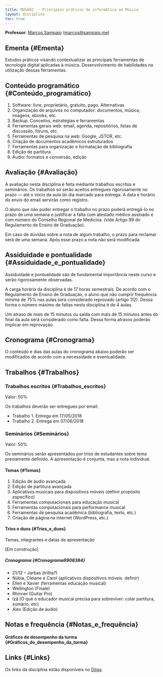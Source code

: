 ```yaml
---
title: MUSA92 -- Princípios práticos de informática em Música
layout: disciplina
toc: true
---
```


**Professor**: [Marcos Sampaio](http://genosmus.com/pessoas/marcos-sampaio) (marcos@sampaio.me)

## Ementa {#Ementa}

Estudos práticos visando contextualizar as principais ferramentas de tecnologia digital aplicadas à música. Desenvolvimento de habilidades na utilização dessas ferramentas.

## Conteúdo programático {#Conteúdo_programático}

  1. Software: livre, proprietário, gratuito, pago. Alternativas
  2. Organização de arquivos no computador: documentos, música, imagens, ebooks, etc.
  3. Backup. Conceitos, estratégias e ferramentas
  4. Ferramentas gerais web: email, agenda, repositórios, listas de discussão, fóruns, etc.
  5. Ferramentas de pesquisa na web: Google, JSTOR, etc.
  6. Criação de documentos acadêmicos estruturados
  7. Ferramentas para organização e formatação de bibliografia
  8. Edição de partitura
  9. Áudio: formatos e conversão, edição

## Avaliação {#Avaliação}

A avaliação nesta disciplina é feita mediante trabalhos escritos e seminários. Os trabalhos só serão aceitos entregues rigorosamente no prazo — até o início da aula do dia marcado para entrega. A data e horário do envio do email servirão como registro.

O aluno que não puder entregar o trabalho no prazo poderá entregá-lo no prazo de uma semana e justificar a falta com atestado médico assinado e com número do Conselho Regional de Medicina. (vide Artigo 99 do Regulamento de Ensino de Graduação).

Em caso de dúvidas sobre a nota de algum trabalho, o prazo para reclamar será de uma semana. Após esse prazo a nota não será modificada.

## Assiduidade e pontualidade {#Assiduidade_e_pontualidade}

Assiduidade e pontualidade são de fundamental importância neste curso e serão rigorosamente observadas.

A carga horária da disciplina é de 17 horas semestrais. De acordo com o Regulamento de Ensino de Graduação, o aluno que não cumprir frequência mínima de 75% nas aulas será considerado reprovado (artigo 112). Dessa forma o número máximo de faltas nesta disciplina é de 4 aulas.

Um atraso de mais de 15 minutos ou saída com mais de 15 minutos antes do final da aula será considerado como falta. Dessa forma atrasos poderão implicar em reprovação.

## Cronograma {#Cronograma}

O conteúdo e dias das aulas do cronograma abaixo poderão ser modificados de acordo com a necessidade e eventualidade.



## Trabalhos {#Trabalhos}

### Trabalhos escritos {#Trabalhos_escritos}

Valor: 50%

Os trabalhos deverão ser entregues por email.
  
<!-- Trabalho 1: https://form.jotformz.com/80873765884677 -->


  
<!-- Trabalho 2: https://form.jotformz.com/80873206684665 -->

  * Trabalho 1. Entrega em 17/05/2018
  * Trabalho 2. Entrega em 07/06/2018

### Seminários {#Seminários}

Valor: 50%

Os seminários serão apresentados por trios de estudantes sobre tema previamente definido. A apresentação é conjunta, mas a nota individual.

#### Temas {#Temas}

  1. Edição de áudio avançada
  2. Edição de partitura avançada
  3. Aplicativos musicais para dispositivos móveis (definir propósito específico)
  4. Ferramentas computacionais para educação musical
  5. Ferramentas computacionais para performance musical
  6. Ferramentas de pesquisa acadêmica (bibliografia, texto, etc.)
  7. Criação de página na internet (WordPress, etc.)

#### Trios e duos {#Trios_e_duos}

Temas, integrantes e datas de apresentação

[Em construção]

##### Cronograma {#Cronograma6906384}

  * 21/12 &#8211; Jarbas (trilha?)
  * Núbia, Cleiane e Carol (aplicativos dispositivos móveis. definir)
  * Ellen e Xavier (ferramentas educação musical)
  * Wellington (Finale)
  * Rhinner (Guitar Pro)
  * Izã (O que o educador musical precisa para sobreviver: colar partitura, sumário, etc)
  * Alex (Edição de áudio)

## Notas e frequência {#Notas_e_frequência}



#### Gráficos de desempenho da turma {#Gráficos_de_desempenho_da_turma}



## Links {#Links}

Os links da disciplina estão disponíveis no <a title="Links da disciplina MUSA92" href="http://www.diigo.com/list/msampaio/ferramentas-computacionais" target="_blank" rel="noopener noreferrer">Diigo</a>.